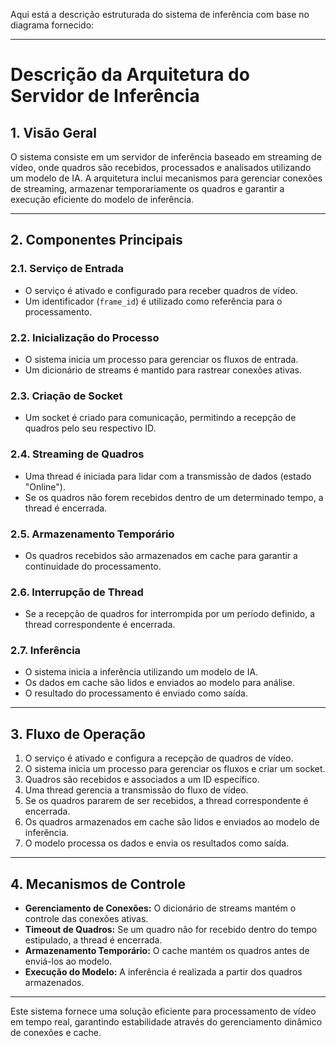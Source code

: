 Aqui está a descrição estruturada do sistema de inferência com base no diagrama fornecido:

---

# **Descrição da Arquitetura do Servidor de Inferência**

## **1. Visão Geral**
O sistema consiste em um servidor de inferência baseado em streaming de vídeo, onde quadros são recebidos, processados e analisados utilizando um modelo de IA. A arquitetura inclui mecanismos para gerenciar conexões de streaming, armazenar temporariamente os quadros e garantir a execução eficiente do modelo de inferência.

---

## **2. Componentes Principais**

### **2.1. Serviço de Entrada**
- O serviço é ativado e configurado para receber quadros de vídeo.
- Um identificador (`frame_id`) é utilizado como referência para o processamento.

### **2.2. Inicialização do Processo**
- O sistema inicia um processo para gerenciar os fluxos de entrada.
- Um dicionário de streams é mantido para rastrear conexões ativas.

### **2.3. Criação de Socket**
- Um socket é criado para comunicação, permitindo a recepção de quadros pelo seu respectivo ID.

### **2.4. Streaming de Quadros**
- Uma thread é iniciada para lidar com a transmissão de dados (estado "Online").
- Se os quadros não forem recebidos dentro de um determinado tempo, a thread é encerrada.

### **2.5. Armazenamento Temporário**
- Os quadros recebidos são armazenados em cache para garantir a continuidade do processamento.

### **2.6. Interrupção de Thread**
- Se a recepção de quadros for interrompida por um período definido, a thread correspondente é encerrada.

### **2.7. Inferência**
- O sistema inicia a inferência utilizando um modelo de IA.
- Os dados em cache são lidos e enviados ao modelo para análise.
- O resultado do processamento é enviado como saída.

---

## **3. Fluxo de Operação**
1. O serviço é ativado e configura a recepção de quadros de vídeo.
2. O sistema inicia um processo para gerenciar os fluxos e criar um socket.
3. Quadros são recebidos e associados a um ID específico.
4. Uma thread gerencia a transmissão do fluxo de vídeo.
5. Se os quadros pararem de ser recebidos, a thread correspondente é encerrada.
6. Os quadros armazenados em cache são lidos e enviados ao modelo de inferência.
7. O modelo processa os dados e envia os resultados como saída.

---

## **4. Mecanismos de Controle**
- **Gerenciamento de Conexões:** O dicionário de streams mantém o controle das conexões ativas.
- **Timeout de Quadros:** Se um quadro não for recebido dentro do tempo estipulado, a thread é encerrada.
- **Armazenamento Temporário:** O cache mantém os quadros antes de enviá-los ao modelo.
- **Execução do Modelo:** A inferência é realizada a partir dos quadros armazenados.

---

Este sistema fornece uma solução eficiente para processamento de vídeo em tempo real, garantindo estabilidade através do gerenciamento dinâmico de conexões e cache.